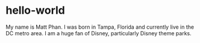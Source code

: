 # hello-world

My name is Matt Phan. I was born in Tampa, Florida and currently live in the DC metro area. 
I am a huge fan of Disney, particularly Disney theme parks.
